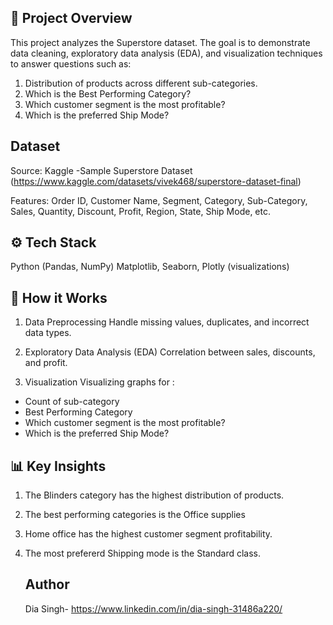 ## 📌 Project Overview
This project analyzes the Superstore dataset.
The goal is to demonstrate data cleaning, exploratory data analysis (EDA), and visualization techniques to answer questions such as:
1. Distribution of products across different sub-categories.
2. Which is the Best Performing Category?
3. Which customer segment is the most profitable?
4. Which is the preferred Ship Mode?

##  Dataset
Source: Kaggle -Sample Superstore Dataset (https://www.kaggle.com/datasets/vivek468/superstore-dataset-final)

Features: Order ID, Customer Name, Segment, Category, Sub-Category, Sales, Quantity, Discount, Profit, Region, State, Ship Mode, etc.

## ⚙️ Tech Stack
Python (Pandas, NumPy)
Matplotlib, Seaborn, Plotly (visualizations)

## 🚀 How it Works

1. Data Preprocessing
Handle missing values, duplicates, and incorrect data types.

2. Exploratory Data Analysis (EDA)
Correlation between sales, discounts, and profit.

3. Visualization
Visualizing graphs for :
  - Count of sub-category
  - Best Performing Category
  - Which customer segment is the most profitable?
  - Which is the preferred Ship Mode?

## 📊 Key Insights

1. The Blinders category has the highest distribution of products.
2. The best performing categories is the Office supplies
3. Home office has the highest customer segment profitability.
4. The most prefererd Shipping mode is the Standard class.

   ## Author
   Dia Singh- https://www.linkedin.com/in/dia-singh-31486a220/

